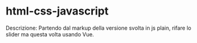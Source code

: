 # html-css-javascript
Descrizione:
Partendo dal markup della versione svolta in js plain, rifare lo slider ma questa volta usando Vue.
